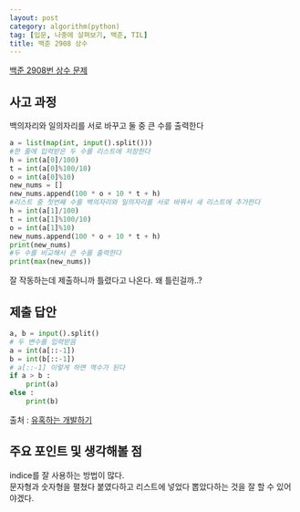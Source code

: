 ```yaml
---
layout: post
category: algorithm(python)
tag: [입문, 나중에 살펴보기, 백준, TIL]
title: 백준 2908 상수
---
```


[백준 2908번 상수 문제](https://www.acmicpc.net/problem/2908) 

## 사고 과정

백의자리와 일의자리를 서로 바꾸고 둘 중 큰 수를 출력한다

```python
a = list(map(int, input().split()))
#한 줄에 입력받은 두 수를 리스트에 저장한다
h = int(a[0]/100)
t = int(a[0]%100/10)
o = int(a[0]%10)
new_nums = []
new_nums.append(100 * o + 10 * t + h)
#리스트 중 첫번째 수를 백의자리와 일의자리를 서로 바꿔서 새 리스트에 추가한다
h = int(a[1]/100)
t = int(a[1]%100/10)
o = int(a[1]%10)
new_nums.append(100 * o + 10 * t + h)
print(new_nums)
#두 수를 비교해서 큰 수를 출력한다
print(max(new_nums))
```  

잘 작동하는데 제출하니까 틀렸다고 나온다. 
왜 틀린걸까..? 
## 제출 답안

```python
a, b = input().split()
# 두 변수를 입력받음 
a = int(a[::-1]) 
b = int(b[::-1])
# a[::-1] 이렇게 하면 역수가 된다
if a > b : 
    print(a)
else :
    print(b)
```
출처 : [유혹하는 개발하기](https://roseline124.github.io/) 

## 주요 포인트 및 생각해볼 점  

indice를 잘 사용하는 방법이 많다.  
문자형과 숫자형을 펼쳤다 붙였다하고 리스트에 넣었다 뽑았다하는 것을 잘 할 수 있어야겠다. 